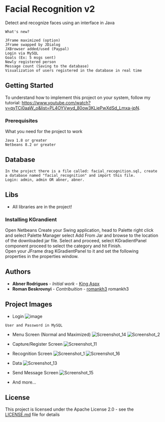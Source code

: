 # Facial Recognition v2

Detect and recognize faces using an interface in Java

```
What's new?

JFrame maximized (option)
JFrame swapped by JDialog
JXBrowser added/used (Paypal)
Login via MySQL
Goals (Ex: 5 msgs sent)
Newly registered person
Message count (Saving to the database)
Visualization of users registered in the database in real time
```

## Getting Started

To understand how to implement this project on your system, follow my tutorial: https://www.youtube.com/watch?v=qyTCi0aaW_o&list=PL4OYVwyd_80ow3KLiePwXdSd_Lmxa-jpN.

### Prerequisites

What you need for the project to work

```
Java 1.8 or greater
Netbeans 8.2 or greater
```

## Database

```
In the project there is a file called: facial_recognition.sql, create a database named "facial_recognition" and import this file.
Login: admin, admin OR abner, abner.
```

## Libs

* All libraries are in the project!

### Installing KGrandient


Open Netbeans Create your Swing application, head to Palette right click and select Palette Manager select Add From Jar and browse to the location of the downloaded jar file. Select and proceed, select KGradientPanel component proceed to select the category and hit Finish. <br/>
Open your JFrame drag KGradientPanel to it and set the following properties in the properties window.


## Authors

* **Abner Rodrigues** - *Initial work* - [King Aspx](https://github.com/kingaspx)
* **Roman Beskrovnyi** - *Contribuition* - [romankh3](https://github.com/romankh3)
romankh3

## Project Images

* Login
![image](https://user-images.githubusercontent.com/40338524/58438048-30e74c00-80a3-11e9-96e2-888a83464d9c.png)

 ```
 User and Password in MySQL
 ```

* Menu Screen (Normal and Maximized)
![Screenshot_14](https://user-images.githubusercontent.com/40338524/58438088-69872580-80a3-11e9-84d2-b1a827b28d33.png)
![Screenshot_2](https://user-images.githubusercontent.com/40338524/58438022-0d240600-80a3-11e9-84d6-48571992e744.png)

* Capture/Register Screen
![Screenshot_11](https://user-images.githubusercontent.com/40338524/58438144-b79c2900-80a3-11e9-80c3-3e992774099a.png)

* Recognition Screen
![Screenshot_1](https://user-images.githubusercontent.com/40338524/58438287-7b1cfd00-80a4-11e9-8efc-88318dc1d161.png)
![Screenshot_16](https://user-images.githubusercontent.com/40338524/58438261-59bc1100-80a4-11e9-94d8-78bbe4f094f2.png)

* Data
![Screenshot_13](https://user-images.githubusercontent.com/40338524/58438303-8ff99080-80a4-11e9-97ce-55f2c7447cab.png)

* Send Message Screen
![Screenshot_15](https://user-images.githubusercontent.com/40338524/58438275-6d677780-80a4-11e9-8279-ce21e6e54ced.png)

* And more...

## License

This project is licensed under the Apache License 2.0 - see the [LICENSE.md](https://github.com/king-aspx/Facial-Recognition/blob/master/LICENSE) file for details
